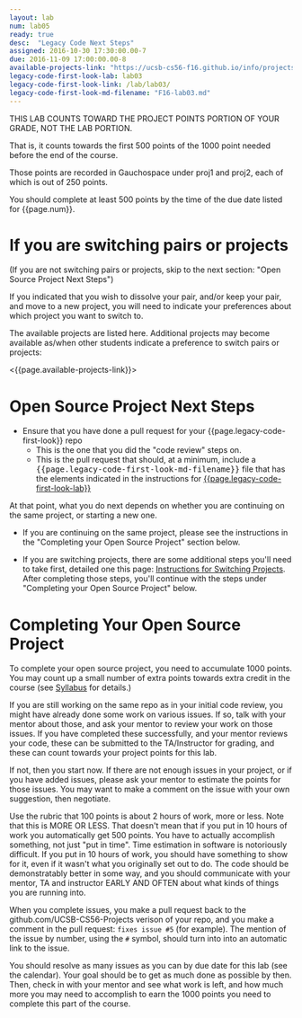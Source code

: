 ```yaml
---
layout: lab
num: lab05
ready: true
desc:  "Legacy Code Next Steps"
assigned: 2016-10-30 17:30:00.00-7
due: 2016-11-09 17:00:00.00-8
available-projects-link: "https://ucsb-cs56-f16.github.io/info/projects_alt/"
legacy-code-first-look-lab: lab03
legacy-code-first-look-link: /lab/lab03/
legacy-code-first-look-md-filename: "F16-lab03.md"
---
```


THIS LAB COUNTS TOWARD THE PROJECT POINTS PORTION OF YOUR GRADE, NOT THE LAB PORTION.

That is, it counts towards the first 500 points of the 1000 point needed before the end of the course.

Those points are recorded in Gauchospace under proj1 and proj2, each of which is out of 250 points.

You should complete at least 500 points by the time of the due date listed for {{page.num}}.

# If you are switching pairs or projects

(If you are not switching pairs or projects, skip to the next section: "Open Source Project Next Steps")

If you indicated that you wish to dissolve your pair, and/or keep your pair, and move to a new project,
you will need to indicate your preferences about which project you want to switch to.

The available projects are listed here.  Additional projects may become available as/when other
students indicate a preference to switch pairs or projects:

<{{page.available-projects-link}}>

# Open Source Project Next Steps

-   Ensure that you have done a pull request for your {{page.legacy-code-first-look}} repo
    -   This is the one that you did the "code review" steps on.
    -   This is the pull request that should, at a minimum, include a <tt>{{page.legacy-code-first-look-md-filename}}</tt>  file that has the elements indicated in the instructions for [{{page.legacy-code-first-look-lab}}]({{page.legacy-code-first-look-link}})

At that point, what you do next depends on whether you are continuing on the same project, or starting a new one.

-   If you are continuing on the same project, please see the instructions in the "Completing your Open Source Project" section below.

-   If you are switching projects, there are some additional steps you'll need to take first, detailed one this page: [Instructions for Switching Projects](switching/).  After completing those steps, you'll continue with the steps under "Completing your Open Source Project" below.

# Completing Your Open Source Project

To complete your open source project, you need to accumulate 1000 points. You may count up a small number of extra points towards extra credit in the course (see [Syllabus](/info/syllabus/) for details.)

If you are still working on the same repo as in your initial code review, you might have already done some work on various issues.   If so, talk with your mentor about those, and ask your mentor to review your work on those issues.   If you have completed these successfully, and your mentor reviews your code, these can be submitted to the TA/Instructor for grading, and these can count towards your project points for this lab.

If not, then you start now. If there are not enough issues in your project, or if you have added issues, please ask your mentor to estimate the points for those issues. You may want to make a comment on the issue with your own suggestion, then negotiate.

Use the rubric that 100 points is about 2 hours of work, more or less. Note that this is MORE OR LESS. That doesn't mean that if you put in 10 hours of work you automatically get 500 points. You have to actually accomplish something, not just "put in time". Time estimation in software is notoriously difficult. If you put in 10 hours of work, you should have something to show for it, even if it wasn't what you originally set out to do. The code should be demonstratably better in some way, and you should communicate with your mentor, TA and instructor EARLY AND OFTEN about what kinds of things you are running into.

When you complete issues, you make a pull request back to the github.com/UCSB-CS56-Projects verison of your repo, and you make a comment in the pull request: `fixes issue #5` (for example).  The mention of the issue by number, using the `#` symbol, should turn into into an automatic link to the issue.

You should resolve as many issues as you can by due date for this lab (see the calendar). Your goal should be to get as much done as possible by then. Then, check in with your mentor and see what work is left, and how much more you may need to accomplish to earn the 1000 points you need to complete this part of the course.
